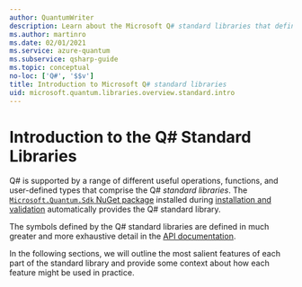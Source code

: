 ```yaml
---
author: QuantumWriter
description: Learn about the Microsoft Q# standard libraries that define the operations, functions and data types used in quantum programs.
ms.author: martinro
ms.date: 02/01/2021
ms.service: azure-quantum
ms.subservice: qsharp-guide
ms.topic: conceptual
no-loc: ['Q#', '$$v']
title: Introduction to Microsoft Q# standard libraries
uid: microsoft.quantum.libraries.overview.standard.intro
---
```


# Introduction to the Q# Standard Libraries

Q# is supported by a range of different useful operations, functions, and user-defined types that comprise the Q# *standard libraries*.
The [`Microsoft.Quantum.Sdk` NuGet package](https://www.nuget.org/packages/Microsoft.Quantum.Sdk/) installed during [installation and validation](xref:microsoft.quantum.install-qdk.overview) automatically provides the Q# standard library.

The symbols defined by the Q# standard libraries are defined in much greater and more exhaustive detail in the [API documentation](xref:microsoft.quantum.apiref-intro).

In the following sections, we will outline the most salient features of each part of the standard library and provide some context about how each feature might be used in practice.